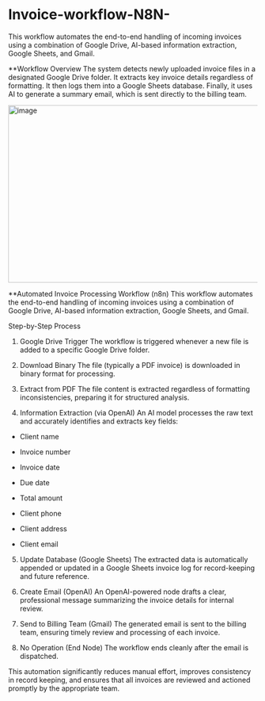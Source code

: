 # Invoice-workflow-N8N-
This workflow automates the end-to-end handling of incoming invoices using a combination of Google Drive, AI-based information extraction, Google Sheets, and Gmail.

**Workflow Overview
The system detects newly uploaded invoice files in a designated Google Drive folder. It extracts key invoice details regardless of formatting. It then logs them into a Google Sheets database. Finally, it uses AI to generate a summary email, which is sent directly to the billing team.

<img width="1298" height="358" alt="image" src="https://github.com/user-attachments/assets/e8e78e79-e4b7-4482-9472-461d12b8ca28" />


**Automated Invoice Processing Workflow (n8n)
This workflow automates the end-to-end handling of incoming invoices using a combination of Google Drive, AI-based information extraction, Google Sheets, and Gmail.


Step-by-Step Process
1. Google Drive Trigger
The workflow is triggered whenever a new file is added to a specific Google Drive folder.

2. Download Binary
The file (typically a PDF invoice) is downloaded in binary format for processing.

3. Extract from PDF
The file content is extracted regardless of formatting inconsistencies, preparing it for structured analysis.

4. Information Extraction (via OpenAI)
An AI model processes the raw text and accurately identifies and extracts key fields:

- Client name

- Invoice number

- Invoice date

- Due date

- Total amount

- Client phone

- Client address

- Client email

5. Update Database (Google Sheets)
The extracted data is automatically appended or updated in a Google Sheets invoice log for record-keeping and future reference.

6. Create Email (OpenAI)
An OpenAI-powered node drafts a clear, professional message summarizing the invoice details for internal review.

7. Send to Billing Team (Gmail)
The generated email is sent to the billing team, ensuring timely review and processing of each invoice.

8. No Operation (End Node)
The workflow ends cleanly after the email is dispatched.

This automation significantly reduces manual effort, improves consistency in record keeping, and ensures that all invoices are reviewed and actioned promptly by the appropriate team.
